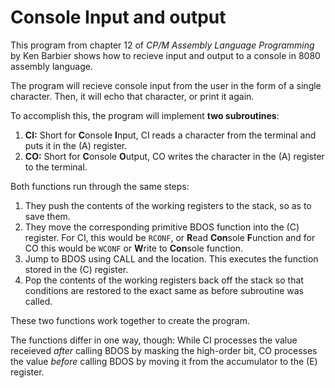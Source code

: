 # Console Input and output

This program from chapter 12 of *CP/M Assembly Language Programming* by Ken Barbier shows how to recieve input and output to a console in 8080 assembly language. 

The program will recieve console input from the user in the form of a single character. Then, it will echo that character, or print it again.

To accomplish this, the program will implement **two subroutines**:

1. **CI:** Short for **C**onsole **I**nput, CI reads a character from the terminal and puts it in the (A) register.
2. **CO:** Short for **C**onsole **O**utput, CO writes the character in the (A) register to the terminal.

Both functions run through the same steps:

1. They push the contents of the working registers to the stack, so as to save them.
2. They move the corresponding primitive BDOS function into the (C) register. For CI, this would be `RCONF`, or **R**ead **Con**sole **F**unction and for CO this would be `WCONF` or **W**rite to **Con**sole function.
3. Jump to BDOS using CALL and the location. This executes the function stored in the (C) register.
4. Pop the contents of the working registers back off the stack so that conditions are restored to the exact same as before subroutine was called.

These two functions work together to create the program.

The functions differ in one way, though: While CI processes the value receieved *after* calling BDOS by masking the high-order bit, CO processes the value *before* calling BDOS by moving it from the accumulator to the (E) register.

